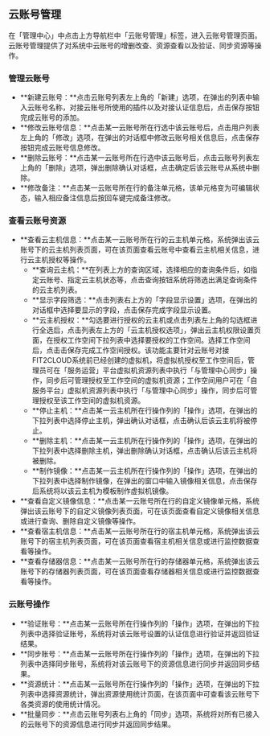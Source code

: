 ## 云账号管理

在「管理中心」中点击上方导航栏中「云账号管理」标签，进入云账号管理页面。云账号管理提供了对系统中云账号的增删改查、资源查看以及验证、同步资源等操作。

### 管理云账号

* **新建云账号：**点击云账号列表左上角的「新建」选项，在弹出的列表中输入云账号名称，对接云账号所使用的插件以及对接认证信息后，点击保存按钮完成云账号的添加。
* **修改云账号信息：**点击某一云账号所在行选中该云账号后，点击用户列表左上角的「修改」选项，在弹出的对话框中修改云账号相关信息后，点击保存按钮完成云账号信息修改。
* **删除云账号：**点击某一云账号所在行选中该云账号后，点击云账号列表左上角的「删除」选项，弹出删除确认对话框，点击确定后该云账号从系统中删除。
* **修改备注：**点击某一云账号所在行的备注单元格，该单元格变为可编辑状态，输入相应备注信息后按回车键完成备注修改。

### 查看云账号资源

* **查看云主机信息：**点击某一云账号所在行的云主机单元格，系统弹出该云账号下的云主机列表页面，可在该页面查看云账号中查看云主机相关信息，进行云主机授权等操作。
    * **查询云主机：**在列表上方的查询区域，选择相应的查询条件后，如指定云账号、指定云主机状态等，点击查询按钮系统将筛选出满足查询条件的云主机列表。
    * **显示字段筛选：**点击列表右上方的「字段显示设置」选项，在弹出的对话框中选择要显示的字段，点击保存完成字段显示设置。
    * **云主机授权：**勾选要进行授权的云主机或点击列表左上角的勾选框进行全选后，点击列表左上方的「云主机授权选项」，弹出云主机权限设置页面，在授权工作空间下拉列表中选择要授权的工作空间。选择工作空间后，点击击保存完成工作空间授权。该功能主要针对云账号对接FIT2CLOUD系统前已经创建的虚拟机，将虚拟机授权至工作空间后，管理员可在「服务运营」平台虚拟机资源列表中执行「与管理中心同步」操作，同步后可管理授权至工作空间的虚拟机资源；工作空间用户可在「自服务平台」虚拟机资源列表中执行「与管理中心同步」操作，同步后可管理授权至该工作空间的虚拟机资源。
    * **停止主机：**点击某一云主机所在行操作列的「操作」选项，在弹出的下拉列表中选择停止主机，弹出确认对话框，点击确认后该云主机将被停止。
    * **删除主机：**点击某一云主机所在行操作列的「操作」选项，在弹出的下拉列表中选择删除主机，弹出删除确认对话框，点击确认后该云主机将被删除。
    * **制作镜像：**点击某一云主机所在行操作列的「操作」选项，在弹出的下拉列表中选择制作镜像，在弹出的窗口中输入镜像相关信息，点击保存后系统将以该云主机为模板制作虚拟机镜像。
* **查看自定义镜像信息：**点击某一云账号所在行的自定义镜像单元格，系统弹出该云账号下的自定义镜像列表页面，可在该页面查看自定义镜像相关信息或进行查询、删除自定义镜像等操作。
* **查看宿主机信息：**点击某一云账号所在行的宿主机单元格，系统弹出该云账号下的宿主机列表页面，可在该页面查看宿主机相关信息或进行监控数据查看等操作。
* **查看存储器信息：**点击某一云账号所在行的存储器单元格，系统弹出该云账号下的存储器列表页面，可在该页面查看存储器相关信息或进行监控数据查看等操作。

### 云账号操作

* **验证账号：**点击某一云账号所在行操作列的「操作」选项，在弹出的下拉列表中选择验证账号，系统将对该云账号设置的认证信息进行验证并返回验证结果。
* **同步账号：**点击某一云账号所在行操作列的「操作」选项，在弹出的下拉列表中选择同步账号，系统将对该云账号下的资源信息进行同步并返回同步结果。
* **资源统计：**点击某一云账号所在行操作列的「操作」选项，在弹出的下拉列表中选择资源统计，弹出资源使用统计页面，在该页面中可查看该云账号下各类资源的使用统计情况。
* **批量同步：**点击云账号列表右上角的「同步」选项，系统将对所有已接入的云账号下的资源信息进行同步并返回同步结果。

